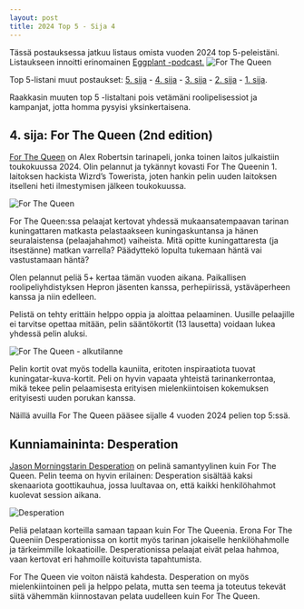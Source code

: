 ```yaml
---
layout: post
title: 2024 Top 5 - Sija 4 
---
```

Tässä postauksessa jatkuu listaus omista vuoden 2024 top 5-peleistäni. Listaukseen innoitti erinomainen [Eggplant -podcast.](https://eggplant.show/)
![For The Queen](https://anttiki.github.io/images/for-the-queen-header.jpg "For The Queen")

Top 5-listani muut postaukset: [5. sija](https://anttiki.github.io/Top-5-2024-Sija-5/) - [4. sija](https://anttiki.github.io/Top-5-2024-Sija-4/) - [3. sija](https://anttiki.github.io/Top-5-2024-Sija-3/) - [2. sija](https://anttiki.github.io/Top-5-2024-Sija-2/) - [1. sija](https://anttiki.github.io/Top-5-2024-Sija-1/).

Raakkasin muuten top 5 -listaltani pois vetämäni roolipelisessiot ja kampanjat, jotta homma pysyisi yksinkertaisena.

## 4. sija: For The Queen (2nd edition)

[For The Queen](https://darringtonpress.com/forthequeen/) on Alex Robertsin tarinapeli, jonka toinen laitos julkaistiin toukokuussa 2024. Olin pelannut ja tykännyt kovasti For The Queenin 1. laitoksen hackista Wizrd’s Towerista, joten hankin pelin uuden laitoksen itselleni heti ilmestymisen jälkeen toukokuussa.

![For The Queen](https://anttiki.github.io/images/for-the-queen1.jpg "For The Queen")

For The Queen:ssa pelaajat kertovat yhdessä mukaansatempaavan tarinan kuningattaren matkasta pelastaakseen kuningaskuntansa  ja hänen seuralaistensa (pelaajahahmot) vaiheista. Mitä opitte kuningattaresta (ja itsestänne) matkan varrella? Päädyttekö lopulta tukemaan häntä vai vastustamaan häntä? 

Olen pelannut peliä 5+ kertaa tämän vuoden aikana. Paikallisen roolipeliyhdistyksen Hepron jäsenten kanssa, perhepiirissä, ystäväperheen kanssa ja niin edelleen.

Pelistä on tehty erittäin helppo oppia ja aloittaa pelaaminen. Uusille pelaajille ei tarvitse opettaa mitään, pelin sääntökortit (13 lausetta) voidaan lukea yhdessä pelin aluksi. 

![For The Queen - alkutilanne](https://anttiki.github.io/images/for-the-queen2.jpg "For The Queen - alkutilanne")

Pelin kortit ovat myös todella kauniita, eritoten inspiraatiota tuovat kuningatar-kuva-kortit. Peli on hyvin vapaata yhteistä tarinankerrontaa, mikä tekee pelin pelaamisesta erityisen mielenkiintoisen kokemuksen erityisesti uuden porukan kanssa.

Näillä avuilla For The Queen pääsee sijalle 4 vuoden 2024 pelien top 5:ssä.

## Kunniamaininta: Desperation

[Jason Morningstarin Desperation](https://bullypulpitgames.itch.io/desperation) on pelinä samantyylinen kuin For The Queen. Pelin teema on hyvin erilainen: Desperation sisältää kaksi skenaariota goottikauhua, jossa luultavaa on, että kaikki henkilöhahmot kuolevat session aikana.

![Desperation](https://anttiki.github.io/images/desperation.jpg "Desperation")

Peliä pelataan korteilla samaan tapaan kuin For The Queenia. Erona For The Queeniin Desperationissa on kortit myös tarinan jokaiselle henkilöhahmolle ja tärkeimmille lokaatioille. Desperationissa pelaajat eivät pelaa hahmoa, vaan kertovat eri hahmoille koituvista tapahtumista.

For The Queen vie voiton näistä kahdesta. Desperation on myös mielenkiintoinen peli ja helppo pelata, mutta sen teema ja toteutus tekevät siitä vähemmän kiinnostavan pelata uudelleen kuin For The Queen. 
